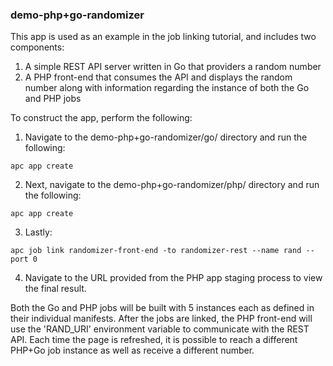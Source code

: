 ### demo-php+go-randomizer

This app is used as an example in the job linking tutorial, and includes two components:

1. A simple REST API server written in Go that providers a random number
2. A PHP front-end that consumes the API and displays the random number along with information regarding the instance of both the Go and PHP jobs

To construct the app, perform the following:

1) Navigate to the demo-php+go-randomizer/go/ directory and run the following:

```
apc app create
```

2) Next, navigate to the demo-php+go-randomizer/php/ directory and run the following:

```
apc app create
```

3) Lastly:

```
apc job link randomizer-front-end -to randomizer-rest --name rand --port 0
```

4) Navigate to the URL provided from the PHP app staging process to view the final result.

Both the Go and PHP jobs will be built with 5 instances each as defined in their individual manifests. After the jobs are linked, the PHP front-end will use the 'RAND_URI' environment variable to communicate with the REST API. Each time the page is refreshed, it is possible to reach a different PHP+Go job instance as well as receive a different number.